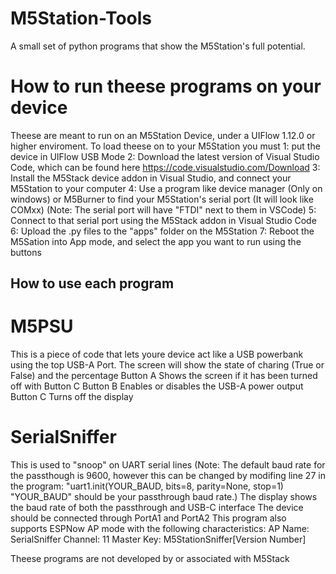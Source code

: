 # M5Station-Tools
A small set of python programs that show the M5Station's full potential.

# How to run theese programs on your device
Theese are meant to run on an M5Station Device, under a UIFlow 1.12.0 or higher enviroment.
To load theese on to your M5Station you must 1: put the device in UIFlow USB Mode
2: Download the latest version of Visual Studio Code, which can be found here https://code.visualstudio.com/Download
3: Install the M5Stack device addon in Visual Studio, and connect your M5Station to your computer
4: Use a program like device manager (Only on windows) or M5Burner to find your M5Station's serial port (It will look like COMxx) (Note: The serial port will have "FTDI" next to them in VSCode)
5: Connect to that serial port using the M5Stack addon in Visual Studio Code
6: Upload the .py files to the "apps" folder on the M5Station
7: Reboot the M5Sation into App mode, and select the app you want to run using the buttons

## How to use each program
# M5PSU
This is a piece of code that lets youre device act like a USB powerbank using the top USB-A Port.
The screen will show the state of charing (True or False) and the percentage
Button A Shows the screen if it has been turned off with Button C
Button B Enables or disables the USB-A power output
Button C Turns off the display

# SerialSniffer
This is used to "snoop" on UART serial lines
(Note: The default baud rate for the passthough is 9600, however this can be changed by modifing line 27 in the program: "uart1.init(YOUR_BAUD, bits=8, parity=None, stop=1) "YOUR_BAUD" should be your passthrough baud rate.)
The display shows the baud rate of both the passthrough and USB-C interface
The device should be connected through PortA1 and PortA2
This program also supports ESPNow AP mode with the following characteristics: 
AP Name: SerialSniffer
Channel: 11
Master Key: M5StationSniffer[Version Number] 

Theese programs are not developed by or associated with M5Stack
